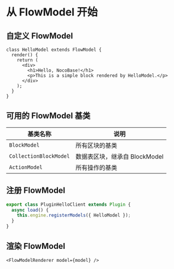 # 从 FlowModel 开始

## 自定义 FlowModel

```tsx | pure
class HelloModel extends FlowModel {
  render() {
    return (
      <div>
        <h1>Hello, NocoBase!</h1>
        <p>This is a simple block rendered by HelloModel.</p>
      </div>
    );
  }
}
```

## 可用的 FlowModel 基类

| 基类名称                    | 说明                       |
| ----------------------- | ------------------------ |
| `BlockModel`            | 所有区块的基类                  |
| `CollectionBlockModel`  | 数据表区块，继承自 BlockModel     |
| `ActionModel`           | 所有操作的基类                  |

## 注册 FlowModel

```ts
export class PluginHelloClient extends Plugin {
  async load() {
    this.engine.registerModels({ HelloModel });
  }
}
```

## 渲染 FlowModel

```tsx | pure
<FlowModelRenderer model={model} />
```